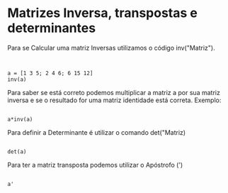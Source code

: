 # Matrizes Inversa, transpostas e determinantes

Para se Calcular uma matriz Inversas utilizamos o código inv("Matriz").

<pre><code>

a = [1 3 5; 2 4 6; 6 15 12]
inv(a)
</code></pre>

Para saber se está correto podemos multiplicar a matriz a por sua matriz
inversa e se o resultado for uma matriz identidade está correta. Exemplo:

<pre><code>
a*inv(a)
</code></pre>

Para definir a Determinante é utilizar o comando det("Matriz)

<pre><code>
det(a)
</code></pre>

Para ter a matriz transposta podemos utilizar o Apóstrofo (')
<pre><code>
a'
</code></pre>